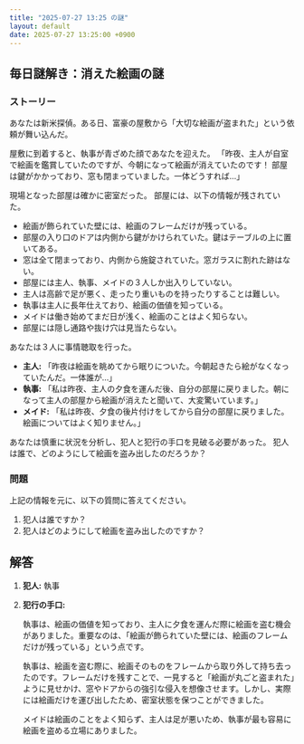 ```yaml
---
title: "2025-07-27 13:25 の謎"
layout: default
date: 2025-07-27 13:25:00 +0900
---
```

## 毎日謎解き：消えた絵画の謎

### ストーリー

あなたは新米探偵。ある日、富豪の屋敷から「大切な絵画が盗まれた」という依頼が舞い込んだ。

屋敷に到着すると、執事が青ざめた顔であなたを迎えた。
「昨夜、主人が自室で絵画を鑑賞していたのですが、今朝になって絵画が消えていたのです！ 部屋は鍵がかかっており、窓も閉まっていました。一体どうすれば…」

現場となった部屋は確かに密室だった。
部屋には、以下の情報が残されていた。

*   絵画が飾られていた壁には、絵画のフレームだけが残っている。
*   部屋の入り口のドアは内側から鍵がかけられていた。鍵はテーブルの上に置いてある。
*   窓は全て閉まっており、内側から施錠されていた。窓ガラスに割れた跡はない。
*   部屋には主人、執事、メイドの３人しか出入りしていない。
*   主人は高齢で足が悪く、走ったり重いものを持ったりすることは難しい。
*   執事は主人に長年仕えており、絵画の価値を知っている。
*   メイドは働き始めてまだ日が浅く、絵画のことはよく知らない。
*   部屋には隠し通路や抜け穴は見当たらない。

あなたは３人に事情聴取を行った。

*   **主人:** 「昨夜は絵画を眺めてから眠りについた。今朝起きたら絵がなくなっていたんだ。一体誰が…」
*   **執事:** 「私は昨夜、主人の夕食を運んだ後、自分の部屋に戻りました。朝になって主人の部屋から絵画が消えたと聞いて、大変驚いています。」
*   **メイド:** 「私は昨夜、夕食の後片付けをしてから自分の部屋に戻りました。絵画についてはよく知りません。」

あなたは慎重に状況を分析し、犯人と犯行の手口を見破る必要があった。
犯人は誰で、どのようにして絵画を盗み出したのだろうか？

### 問題

上記の情報を元に、以下の質問に答えてください。

1.  犯人は誰ですか？
2.  犯人はどのようにして絵画を盗み出したのですか？

## 解答

1.  **犯人:** 執事

2.  **犯行の手口:**

    執事は、絵画の価値を知っており、主人に夕食を運んだ際に絵画を盗む機会がありました。重要なのは、「絵画が飾られていた壁には、絵画のフレームだけが残っている」という点です。

    執事は、絵画を盗む際に、絵画そのものをフレームから取り外して持ち去ったのです。フレームだけを残すことで、一見すると「絵画が丸ごと盗まれた」ように見せかけ、窓やドアからの強引な侵入を想像させます。しかし、実際には絵画だけを運び出したため、密室状態を保つことができました。

    メイドは絵画のことをよく知らず、主人は足が悪いため、執事が最も容易に絵画を盗める立場にありました。
